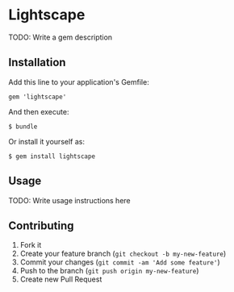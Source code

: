 # Lightscape

TODO: Write a gem description

## Installation

Add this line to your application's Gemfile:

    gem 'lightscape'

And then execute:

    $ bundle

Or install it yourself as:

    $ gem install lightscape

## Usage

TODO: Write usage instructions here

## Contributing

1. Fork it
2. Create your feature branch (`git checkout -b my-new-feature`)
3. Commit your changes (`git commit -am 'Add some feature'`)
4. Push to the branch (`git push origin my-new-feature`)
5. Create new Pull Request

